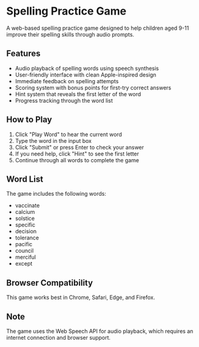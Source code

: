 # Spelling Practice Game

A web-based spelling practice game designed to help children aged 9-11 improve their spelling skills through audio prompts.

## Features

- Audio playback of spelling words using speech synthesis
- User-friendly interface with clean Apple-inspired design
- Immediate feedback on spelling attempts
- Scoring system with bonus points for first-try correct answers
- Hint system that reveals the first letter of the word
- Progress tracking through the word list

## How to Play

1. Click "Play Word" to hear the current word
2. Type the word in the input box
3. Click "Submit" or press Enter to check your answer
4. If you need help, click "Hint" to see the first letter
5. Continue through all words to complete the game

## Word List

The game includes the following words:
- vaccinate
- calcium
- solstice
- specific
- decision
- tolerance
- pacific
- council
- merciful
- except

## Browser Compatibility

This game works best in Chrome, Safari, Edge, and Firefox.

## Note

The game uses the Web Speech API for audio playback, which requires an internet connection and browser support.
